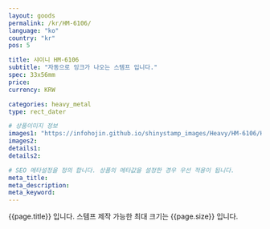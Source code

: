 ```yaml
---
layout: goods
permalink: /kr/HM-6106/
language: "ko"
country: "kr"
pos: 5

title: 샤이니 HM-6106
subtitle: "자동으로 잉크가 나오는 스템프 입니다."
spec: 33x56mm
price: 
currency: KRW

categories: heavy_metal
type: rect_dater

# 상품이미지 정보
images1: "https://infohojin.github.io/shinystamp_images/Heavy/HM-6106/HM-6106_1.jpg"
images2:
details1:
details2:    

# SEO 메타설정을 정의 합니다. 상품의 메타값을 설정한 경우 우선 적용이 됩니다.
meta_title: 
meta_description:
meta_keyword:
---
```


{{page.title}} 입니다. 스템프 제작 가능한 최대 크기는 {{page.size}} 입니다.